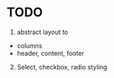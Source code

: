 # TODO

1. abstract layout to
  * columns
  * header, content, footer
2. Select, checkbox, radio styling

